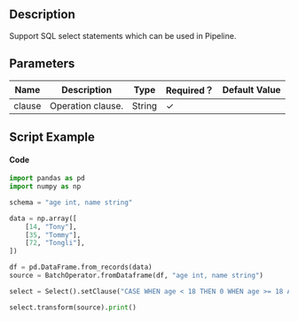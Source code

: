 ## Description
Support SQL select statements which can be used in Pipeline.

## Parameters
| Name | Description | Type | Required？ | Default Value |
| --- | --- | --- | --- | --- |
| clause | Operation clause. | String | ✓ |  |


## Script Example
#### Code

```python
import pandas as pd
import numpy as np

schema = "age int, name string"

data = np.array([
    [14, "Tony"],
    [35, "Tommy"],
    [72, "Tongli"],
])

df = pd.DataFrame.from_records(data)
source = BatchOperator.fromDataframe(df, "age int, name string")

select = Select().setClause("CASE WHEN age < 18 THEN 0 WHEN age >= 18 AND age < 60 THEN 1 ELSE 2 END AS class, name")

select.transform(source).print()
```

